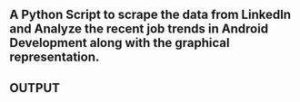 ## A Python Script to scrape the data from LinkedIn and Analyze the recent job trends in Android Development along with the graphical representation.

## OUTPUT

